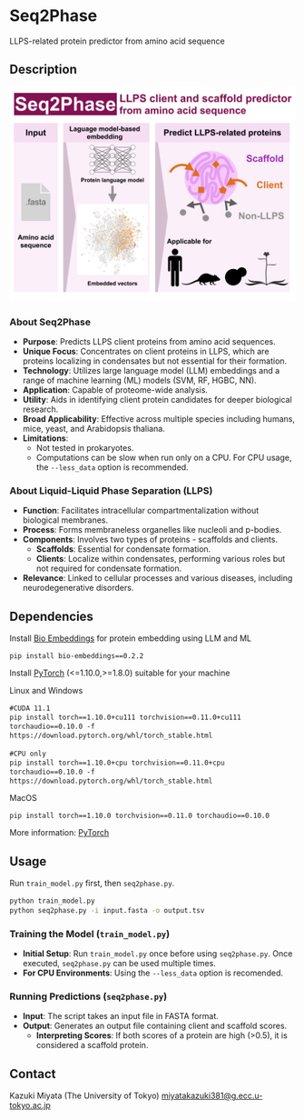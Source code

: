 # Seq2Phase

LLPS-related protein predictor from amino acid sequence


## Description

![Image](image.jpg)
### About Seq2Phase
- **Purpose**: Predicts LLPS client proteins from amino acid sequences.
- **Unique Focus**: Concentrates on client proteins in LLPS, which are proteins localizing in condensates but not essential for their formation.
- **Technology**: Utilizes large language model (LLM) embeddings and a range of machine learning (ML) models (SVM, RF, HGBC, NN).
- **Application**: Capable of proteome-wide analysis.
- **Utility**: Aids in identifying client protein candidates for deeper biological research.
- **Broad Applicability**: Effective across multiple species including humans, mice, yeast, and Arabidopsis thaliana.
- **Limitations**:
  - Not tested in prokaryotes.
  - Computations can be slow when run only on a CPU. For CPU usage, the `--less_data` option is recommended.

### About Liquid-Liquid Phase Separation (LLPS)
- **Function**: Facilitates intracellular compartmentalization without biological membranes.
- **Process**: Forms membraneless organelles like nucleoli and p-bodies.
- **Components**: Involves two types of proteins - scaffolds and clients.
  - **Scaffolds**: Essential for condensate formation.
  - **Clients**: Localize within condensates, performing various roles but not required for condensate formation.
- **Relevance**: Linked to cellular processes and various diseases, including neurodegenerative disorders.


## Dependencies

Install [Bio Embeddings](https://github.com/sacdallago/bio_embeddings) for protein embedding using LLM and ML
```
pip install bio-embeddings==0.2.2
```

Install [PyTorch](https://pytorch.org) (<=1.10.0,>=1.8.0) suitable for your machine

Linux and Windows
```
#CUDA 11.1
pip install torch==1.10.0+cu111 torchvision==0.11.0+cu111 torchaudio==0.10.0 -f https://download.pytorch.org/whl/torch_stable.html

#CPU only
pip install torch==1.10.0+cpu torchvision==0.11.0+cpu torchaudio==0.10.0 -f https://download.pytorch.org/whl/torch_stable.html
```
MacOS
```
pip install torch==1.10.0 torchvision==0.11.0 torchaudio==0.10.0
```

More information: [PyTorch](https://pytorch.org/get-started/previous-versions/)


## Usage

Run `train_model.py` first, then `seq2phase.py`.
```bash
python train_model.py
python seq2phase.py -i input.fasta -o output.tsv
```

### Training the Model (`train_model.py`)
- **Initial Setup**: Run `train_model.py` once before using `seq2phase.py`. Once executed, `seq2phase.py` can be used multiple times.
- **For CPU Environments**: Using the `--less_data` option is recomended.

### Running Predictions (`seq2phase.py`)
- **Input**: The script takes an input file in FASTA format.
- **Output**: Generates an output file containing client and scaffold scores.
    - **Interpreting Scores**: If both scores of a protein are high (>0.5), it is considered a scaffold protein.


## Contact

Kazuki Miyata (The University of Tokyo) miyatakazuki381@g.ecc.u-tokyo.ac.jp
